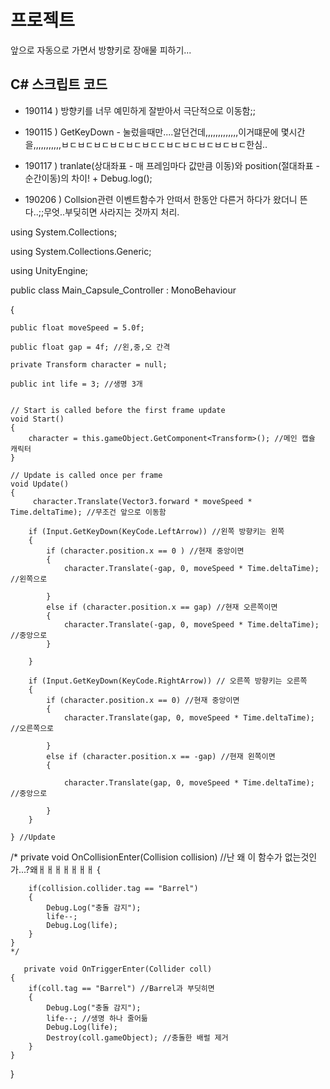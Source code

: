 # 프로젝트

앞으로 자동으로 가면서 방향키로 장애물 피하기...


## C# 스크립트 코드

 - 190114 ) 방향키를 너무 예민하게 잘받아서 극단적으로 이동함;;

 - 190115 ) GetKeyDown - 눌렀을때만....알던건데,,,,,,,,,,,,,이거떄문에 몇시간을,,,,,,,,,,,ㅂㄷㅂㄷㅂㄷㅂㄷㅂㄷㅂㄷㄷㅂㄷㅂㄷㅂㄷㅂㄷㅂㄷ한심..

 - 190117 ) tranlate(상대좌표 - 매 프레임마다 값만큼 이동)와 position(절대좌표 - 순간이동)의 차이! + Debug.log();

 - 190206 ) Collsion관련 이벤트함수가 안떠서 한동안 다른거 하다가 왔더니 뜬다..;;무엇..부딪히면 사라지는 것까지 처리. 


using System.Collections;

using System.Collections.Generic;

using UnityEngine;

public class Main_Capsule_Controller : MonoBehaviour

{

    public float moveSpeed = 5.0f;

    public float gap = 4f; //왼,중,오 간격

    private Transform character = null;

    public int life = 3; //생명 3개


    // Start is called before the first frame update
    void Start()
    {
        character = this.gameObject.GetComponent<Transform>(); //메인 캡슐 캐릭터
    }

    // Update is called once per frame
    void Update()
    {
         character.Translate(Vector3.forward * moveSpeed * Time.deltaTime); //무조건 앞으로 이동함

        if (Input.GetKeyDown(KeyCode.LeftArrow)) //왼쪽 방향키는 왼쪽
        {
            if (character.position.x == 0 ) //현재 중앙이면
            {
                character.Translate(-gap, 0, moveSpeed * Time.deltaTime); //왼쪽으로

            }
            else if (character.position.x == gap) //현재 오른쪽이면
            {
                character.Translate(-gap, 0, moveSpeed * Time.deltaTime); //중앙으로
            }
           
        }

        if (Input.GetKeyDown(KeyCode.RightArrow)) // 오른쪽 방향키는 오른쪽
        {
            if (character.position.x == 0) //현재 중앙이면
            {
                character.Translate(gap, 0, moveSpeed * Time.deltaTime); //오른쪽으로
            
            }
            else if (character.position.x == -gap) //현재 왼쪽이면
            {

                character.Translate(gap, 0, moveSpeed * Time.deltaTime); //중앙으로
                
            }
        }
       
    } //Update
  
   /*   private void OnCollisionEnter(Collision collision) //난 왜 이 함수가 없는것인가...?왜ㅐㅐㅐㅐㅐㅐㅐ
    {

        if(collision.collider.tag == "Barrel")
        {
            Debug.Log("충돌 감지");
            life--;
            Debug.Log(life);
        }
    }
    */

       private void OnTriggerEnter(Collider coll)
    {
        if(coll.tag == "Barrel") //Barrel과 부딧히면
        {
            Debug.Log("충돌 감지");
            life--; //생명 하나 줄어듦
            Debug.Log(life);
            Destroy(coll.gameObject); //충돌한 배럴 제거
        }
    }
   
}
